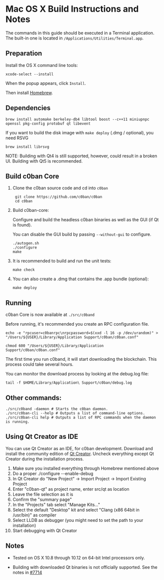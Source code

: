 Mac OS X Build Instructions and Notes
====================================
The commands in this guide should be executed in a Terminal application.
The built-in one is located in `/Applications/Utilities/Terminal.app`.

Preparation
-----------
Install the OS X command line tools:

`xcode-select --install`

When the popup appears, click `Install`.

Then install [Homebrew](https://brew.sh).

Dependencies
----------------------

    brew install automake berkeley-db4 libtool boost --c++11 miniupnpc openssl pkg-config protobuf qt libevent

If you want to build the disk image with `make deploy` (.dmg / optional), you need RSVG

    brew install librsvg

NOTE: Building with Qt4 is still supported, however, could result in a broken UI. Building with Qt5 is recommended.

Build c0ban Core
------------------------

1. Clone the c0ban source code and cd into `c0ban`

        git clone https://github.com/c0ban/c0ban
        cd c0ban

2.  Build c0ban-core:

    Configure and build the headless c0ban binaries as well as the GUI (if Qt is found).

    You can disable the GUI build by passing `--without-gui` to configure.

        ./autogen.sh
        ./configure
        make

3.  It is recommended to build and run the unit tests:

        make check

4.  You can also create a .dmg that contains the .app bundle (optional):

        make deploy

Running
-------

c0ban Core is now available at `./src/c0band`

Before running, it's recommended you create an RPC configuration file.

    echo -e "rpcuser=c0banrpc\nrpcpassword=$(xxd -l 16 -p /dev/urandom)" > "/Users/${USER}/Library/Application Support/c0ban/c0ban.conf"

    chmod 600 "/Users/${USER}/Library/Application Support/c0ban/c0ban.conf"

The first time you run c0band, it will start downloading the blockchain. This process could take several hours.

You can monitor the download process by looking at the debug.log file:

    tail -f $HOME/Library/Application\ Support/c0ban/debug.log

Other commands:
-------

    ./src/c0band -daemon # Starts the c0ban daemon.
    ./src/c0ban-cli --help # Outputs a list of command-line options.
    ./src/c0ban-cli help # Outputs a list of RPC commands when the daemon is running.

Using Qt Creator as IDE
------------------------
You can use Qt Creator as an IDE, for c0ban development.
Download and install the community edition of [Qt Creator](https://www.qt.io/download/).
Uncheck everything except Qt Creator during the installation process.

1. Make sure you installed everything through Homebrew mentioned above
2. Do a proper ./configure --enable-debug
3. In Qt Creator do "New Project" -> Import Project -> Import Existing Project
4. Enter "c0ban-qt" as project name, enter src/qt as location
5. Leave the file selection as it is
6. Confirm the "summary page"
7. In the "Projects" tab select "Manage Kits..."
8. Select the default "Desktop" kit and select "Clang (x86 64bit in /usr/bin)" as compiler
9. Select LLDB as debugger (you might need to set the path to your installation)
10. Start debugging with Qt Creator

Notes
-----

* Tested on OS X 10.8 through 10.12 on 64-bit Intel processors only.

* Building with downloaded Qt binaries is not officially supported. See the notes in [#7714](https://github.com/bitcoin/bitcoin/issues/7714)

